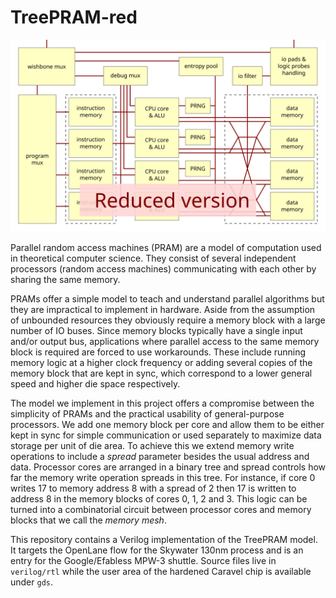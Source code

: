 # TreePRAM-red

![Architecture diagram](docs/source/_static/treepram-red.svg)

Parallel random access machines (PRAM) are a model of computation used in theoretical computer science. They consist of
several independent processors (random access machines) communicating with each other by sharing the same memory.

PRAMs offer a simple model to teach and understand parallel algorithms but they are impractical to implement in
hardware. Aside from the assumption of unbounded resources they obviously require a memory block with a large number of
IO buses. Since memory blocks typically have a single input and/or output bus, applications where parallel access to
the same memory block is required are forced to use workarounds. These include running memory logic at a higher clock
frequency or adding several copies of the memory block that are kept in sync, which correspond to a lower general speed
and higher die space respectively.

The model we implement in this project offers a compromise between the simplicity of PRAMs and the practical usability
of general-purpose processors. We add one memory block per core and allow them to be either kept in sync for simple
communication or used separately to maximize data storage per unit of die area. To achieve this we extend memory write
operations to include a _spread_ parameter besides the usual address and data. Processor cores are arranged in a binary
tree and spread controls how far the memory write operation spreads in this tree. For instance, if core 0 writes 17 to
memory address 8 with a spread of 2 then 17 is written to address 8 in the memory blocks of cores 0, 1, 2 and 3.
This logic can be turned into a combinatorial circuit between processor cores and memory blocks that we call the
_memory mesh_.

This repository contains a Verilog implementation of the TreePRAM model. It targets the OpenLane flow for the Skywater
130nm process and is an entry for the Google/Efabless MPW-3 shuttle. Source files live in `verilog/rtl` while the
user area of the hardened Caravel chip is available under `gds`. 

